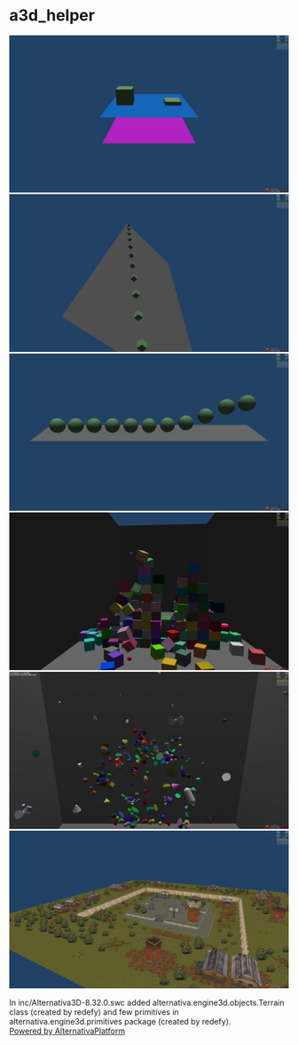 # a3d_helper

![ContactExample](screenshots/ContactExample.png)
![FrictionExample](screenshots/FrictionExample.png)
![RestitutionExample](screenshots/RestitutionExample.png)
![StressExample](screenshots/StressExample.png)
![BlastEffectExample](screenshots/BlastEffectExample.png)
![MapLoaderExample](screenshots/MapLoaderExample.png)

In inc/Alternativa3D-8.32.0.swc added alternativa.engine3d.objects.Terrain class (created by redefy) and few primitives in alternativa.engine3d.primitives package (created by redefy).
<br>
[Powered by AlternativaPlatform](http://www.alternativaplatform.com/)
